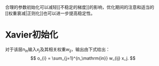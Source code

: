 合理的参数初始化可以减轻[[不稳定的梯度]]的影响，优化期间的注意和适当的[[权重衰减|正则化]]也可以进一步提高稳定性。

# Xavier初始化
对于该层$n_\mathrm{in}$输入$x_j$及其相关权重$w_{ij}$，输出由下式给出：
$$
o_{i} = \sum_{j=1}^{n_\mathrm{in}} w_{ij} x_j.
$$